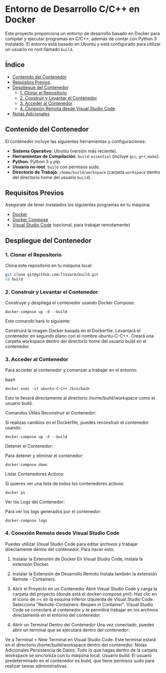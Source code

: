 # Entorno de Desarrollo C/C++ en Docker

Este proyecto proporciona un entorno de desarrollo basado en Docker para compilar y ejecutar programas en C/C++, además de contar con Python 3 instalado. El entorno está basado en Ubuntu y está configurado para utilizar un usuario no root llamado `build`.

## Índice

- [Contenido del Contenedor](#contenido-del-contenedor)
- [Requisitos Previos](#requisitos-previos)
- [Despliegue del Contenedor](#despliegue-del-contenedor)
  - [1. Clonar el Repositorio](#1-clonar-el-repositorio)
  - [2. Construir y Levantar el Contenedor](#2-construir-y-levantar-el-contenedor)
  - [3. Acceder al Contenedor](#3-acceder-al-contenedor)
  - [4. Conexión Remota desde Visual Studio Code](#4-conexión-remota-desde-visual-studio-code)
- [Notas Adicionales](#notas-adicionales)

## Contenido del Contenedor

El contenedor incluye las siguientes herramientas y configuraciones:

- **Sistema Operativo**: Ubuntu (versión más reciente).
- **Herramientas de Compilación**: `build-essential` (incluye `gcc`, `g++`, `make`).
- **Python**: Python 3 y pip.
- **Usuario no root**: `build` con permisos sudo.
- **Directorio de Trabajo**: `/home/build/workspace` (carpeta `workspace` dentro del directorio home del usuario `build`).

## Requisitos Previos

Asegúrate de tener instalados los siguientes programas en tu máquina:

- [Docker](https://docs.docker.com/get-docker/)
- [Docker Compose](https://docs.docker.com/compose/install/)
- [Visual Studio Code](https://code.visualstudio.com/) (opcional, para trabajar remotamente)

## Despliegue del Contenedor

### 1. Clonar el Repositorio

Clona este repositorio en tu máquina local:

```bash
git clone git@github.com:ltovarm/build.git
cd build
```

### 2. Construir y Levantar el Contenedor
Construye y despliega el contenedor usando Docker Compose:


```
docker-compose up -d --build
```
Este comando hará lo siguiente:

Construirá la imagen Docker basada en el Dockerfile.
Levantará el contenedor en segundo plano con el nombre ubuntu-C-C++.
Creará una carpeta workspace dentro del directorio home del usuario build en el contenedor.

### 3. Acceder al Contenedor
Para acceder al contenedor y comenzar a trabajar en el entorno:

bash
```
docker exec -it ubuntu-C-C++ /bin/bash
```

Esto te llevará directamente al directorio /home/build/workspace como el usuario build.

Comandos Útiles
Reconstruir el Contenedor:

Si realizas cambios en el Dockerfile, puedes reconstruir el contenedor usando:

```
docker-compose up -d --build
```

Detener el Contenedor:

Para detener y eliminar el contenedor:

```
docker-compose down
```

Listar Contenedores Activos:

Si quieres ver una lista de todos los contenedores activos:

```
docker ps
```

Ver los Logs del Contenedor:

Para ver los logs generados por el contenedor:

```
docker-compose logs
```

### 4. Conexión Remota desde Visual Studio Code
Puedes utilizar Visual Studio Code para editar archivos y trabajar directamente dentro del contenedor. Para hacer esto:

1. Instalar la Extensión de Docker
En Visual Studio Code, instala la extensión Docker.

2. Instalar la Extensión de Desarrollo Remoto
Instala también la extensión Remote - Containers.

3. Abrir el Proyecto en un Contenedor
Abre Visual Studio Code y carga la carpeta del proyecto (donde está el docker-compose.yml).
Haz clic en el icono de >< en la esquina inferior izquierda de Visual Studio Code.
Selecciona "Remote-Containers: Reopen in Container".
Visual Studio Code se conectará al contenedor y te permitirá trabajar en los archivos directamente en el entorno del contenedor.
4. Abrir un Terminal Dentro del Contenedor
Una vez conectado, puedes abrir un terminal que se ejecutará dentro del contenedor:

Ve a Terminal > New Terminal en Visual Studio Code.
Este terminal estará en el directorio /home/build/workspace dentro del contenedor.
Notas Adicionales
Persistencia de Datos: Todo lo que hagas dentro de la carpeta workspace se sincroniza con tu máquina local.
Usuario build: El usuario predeterminado en el contenedor es build, que tiene permisos sudo para realizar tareas administrativas.
